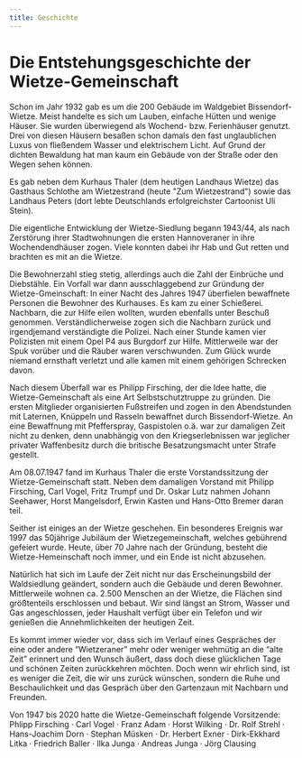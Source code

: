 ```yaml
---
title: Geschichte
---
```

# Die Entstehungsgeschichte der Wietze-Gemeinschaft

Schon im Jahr 1932 gab es um die 200 Gebäude im Waldgebiet Bissendorf-Wietze. Meist handelte es sich um Lauben, einfache Hütten und wenige Häuser. Sie wurden überwiegend als Wochend- bzw. Ferienhäuser genutzt. Drei von diesen Häusern besaßen schon damals den fast unglaublichen Luxus von fließendem Wasser und elektrischem Licht. Auf Grund der dichten Bewaldung hat man kaum ein Gebäude von der Straße oder den Wegen sehen können.

Es gab neben dem Kurhaus Thaler (dem heutigen Landhaus Wietze) das Gasthaus Schlothe am Wietzestrand (heute "Zum Wietzestrand") sowie das Landhaus Peters (dort lebte Deutschlands erfolgreichster Cartoonist Uli Stein).

Die eigentliche Entwicklung der Wietze-Siedlung begann 1943/44, als nach Zerstörung ihrer Stadtwohnungen die ersten Hannoveraner in ihre Wochendendhäuser zogen. Viele konnten dabei ihr Hab und Gut retten und brachten es mit an die Wietze.

Die Bewohnerzahl stieg stetig, allerdings auch die Zahl der Einbrüche und Diebstähle. Ein Vorfall war dann ausschlaggebend zur Gründung der Wietze-Gmeinschaft: In einer Nacht des Jahres 1947 überfielen bewaffnete Personen die Bewohner des Kurhauses. Es kam zu einer Schießerei. Nachbarn, die zur Hilfe eilen wollten, wurden ebenfalls unter Beschuß genommen. Verständlicherweise zogen sich die Nachbarn zurück und irgendjemand verständigte die Polizei. Nach einer Stunde kamen vier Polizisten mit einem Opel P4 aus Burgdorf zur Hilfe. Mittlerweile war der Spuk vorüber und die Räuber waren verschwunden. Zum Glück wurde niemand ernsthaft verletzt und alle kamen mit einem gehörigen Schrecken davon.

Nach diesem Überfall war es Philipp Firsching, der die Idee hatte, die Wietze-Gemeinschaft als eine Art Selbstschutztruppe zu gründen. Die ersten Mitglieder organisierten Fußstreifen und zogen in den Abendstunden mit Laternen, Knüppeln und Rasseln bewaffnet durch Bissendorf-Wietze. An eine Bewaffnung mit Pfefferspray, Gaspistolen o.ä. war zur damaligen Zeit nicht zu denken, denn unabhängig von den Kriegserlebnissen war jeglicher privater Waffenbesitz durch die britische Besatzungsmacht unter Strafe gestellt.

Am 08.07.1947 fand im Kurhaus Thaler die erste Vorstandssitzung der Wietze-Gemeinschaft statt. Neben dem damaligen Vorstand mit Philipp Firsching, Carl Vogel, Fritz Trumpf und Dr. Oskar Lutz nahmen Johann Seehawer, Horst Mangelsdorf, Erwin Kasten und Hans-Otto Bremer daran teil.

Seither ist einiges an der Wietze geschehen. Ein besonderes Ereignis war 1997 das 50jährige Jubiläum der Wietzegemeinschaft, welches gebührend gefeiert wurde. Heute, über 70 Jahre nach der Gründung, besteht die Wietze-Hemeinschaft noch immer, und ein Ende ist nicht abzusehen.

Natürlich hat sich im Laufe der Zeit nicht nur das Erscheinungsbild der Waldsiedlung geändert, sondern auch die Gebäude und deren Bewohner. Mittlerweile wohnen ca. 2.500 Menschen an der Wietze, die Flächen sind größtenteils erschlossen und bebaut. Wir sind längst an Strom, Wasser und Gas angeschlossen, jeder Haushalt verfügt über ein Telefon und wir genießen die Annehmlichkeiten der heutigen Zeit.

Es kommt immer wieder vor, dass sich im Verlauf eines Gespräches der eine oder andere “Wietzeraner” mehr oder weniger wehmütig an die “alte Zeit” erinnert und den Wunsch äußert, dass doch diese glücklichen Tage und schönen Zeiten zurückkehren möchten. Doch wenn wir ehrlich sind, ist es weniger die Zeit, die wir uns zurück wünschen, sondern die Ruhe und Beschaulichkeit und das Gespräch über den Gartenzaun mit Nachbarn und Freunden.

Von 1947 bis 2020 hatte die Wietze-Gemeinschaft folgende Vorsitzende: Phlipp Firsching · Carl Vogel · Franz Adam · Horst Wilking · Dr. Rolf Strehl · Hans-Joachim Dorn · Stephan Müsken · Dr. Herbert Exner · Dirk-Ekkhard Litka · Friedrich Baller · Ilka Junga · Andreas Junga · Jörg Clausing


